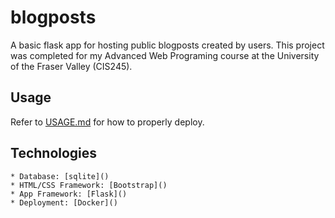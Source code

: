 # blogposts
A basic flask app for hosting public blogposts created by users. This project was completed for my Advanced Web Programing course at the University of the Fraser Valley (CIS245).
## Usage
Refer to [USAGE.md](USAGE.md) for how to properly deploy.
## Technologies
    * Database: [sqlite]()
    * HTML/CSS Framework: [Bootstrap]()
    * App Framework: [Flask]()
    * Deployment: [Docker]()
